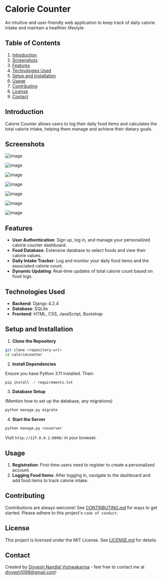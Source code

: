 # Calorie Counter

An intuitive and user-friendly web application to keep track of daily calorie intake and maintain a healthier lifestyle.

## Table of Contents

1. [Introduction](#introduction)
2. [Screenshots](#screenshots)
3. [Features](#features)
4. [Technologies Used](#technologies-used)
5. [Setup and Installation](#setup-and-installation)
6. [Usage](#usage)
7. [Contributing](#contributing)
8. [License](#license)
9. [Contact](#contact)

## Introduction

Calorie Counter allows users to log their daily food items and calculates the total calorie intake, helping them manage and achieve their dietary goals.

## Screenshots

![image](https://github.com/divyesh1099/calorieCounter/assets/65925922/f2e20a75-3620-444c-9d2c-6fd650b5431b)

![image](https://github.com/divyesh1099/calorieCounter/assets/65925922/42b40237-496e-4cb7-bc9f-1b72d6631b92)

![image](https://github.com/divyesh1099/calorieCounter/assets/65925922/d699607e-f1af-4495-ab91-3d7787b04bf2)

![image](https://github.com/divyesh1099/calorieCounter/assets/65925922/14e1bdf6-585f-4871-9d50-7a3c98455ae6)

![image](https://github.com/divyesh1099/calorieCounter/assets/65925922/af95e13c-ba76-4de3-94dd-19e1db8ac7ce)

![image](https://github.com/divyesh1099/calorieCounter/assets/65925922/94d0c6f2-978c-4d57-9645-837833341ac5)

![image](https://github.com/divyesh1099/calorieCounter/assets/65925922/e8dfb2e2-5ad8-4d90-80d8-460984402f37)

## Features

- **User Authentication**: Sign up, log in, and manage your personalized calorie counter dashboard.
- **Food Database**: Extensive database to select foods and view their calorie values.
- **Daily Intake Tracker**: Log and monitor your daily food items and the associated calorie count.
- **Dynamic Updating**: Real-time updates of total calorie count based on food logs.

## Technologies Used

- **Backend**: Django 4.2.4
- **Database**: SQLite
- **Frontend**: HTML, CSS, JavaScript, Bootstrap

## Setup and Installation

1. **Clone the Repository**

```bash
git clone <repository-url>
cd caloriecounter
```

2. **Install Dependencies**

Ensure you have Python 3.11 installed. Then:

```bash
pip install -r requirements.txt
```

3. **Database Setup**

(Mention how to set up the database, any migrations)

```bash
python manage.py migrate
```

4. **Start the Server**

```bash
python manage.py runserver
```

Visit `http://127.0.0.1:8000/` in your browser.

## Usage

1. **Registration**: First-time users need to register to create a personalized account.
2. **Logging Food Items**: After logging in, navigate to the dashboard and add food items to track calorie intake.

## Contributing

Contributions are always welcome! See [CONTRIBUTING.md](CONTRIBUTING.md) for ways to get started. Please adhere to this project's `code of conduct`.

## License

This project is licensed under the MIT License. See [LICENSE.md](LICENSE.md) for details.

## Contact

Created by [Divyesh Nandlal Vishwakarma](https://www.linkedin.com/in/divyesh-vishwakarma-621197175/) - feel free to contact me at [divyesh1099@gmail.com](mailto:divyesh1099@gmail.com)!
